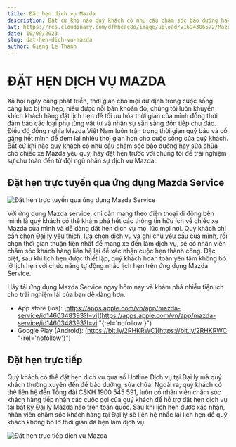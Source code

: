 ```yaml
---
title: Đặt hẹn dịch vụ Mazda
description: Bất cứ khi nào quý khách có nhu cầu chăm sóc bảo dưỡng hay sửa chữa cho chiếc xe Mazda yêu quý, hãy đặt hẹn trước với chúng tôi để trải nghiệm sự chu toàn đến từ đội ngũ nhân sự dịch vụ Mazda.
avt: https://res.cloudinary.com/dfhheac8o/image/upload/v1694306572/Mazda/Mazda%20News/dat-hen-dich-vu-mazda-qua-app_f9rolj.jpg
date: 10/09/2023
slug: dat-hen-dich-vu-mazda
author: Giang Le Thanh
---
```


# ĐẶT HẸN DỊCH VỤ MAZDA

Xã hội ngày càng phát triển, thời gian cho mọi dự định trong cuộc sống càng lúc bị thu hẹp, hiểu được nỗi băn khoăn đó, chúng tôi luôn khuyến khích khách hàng đặt lịch hẹn để tối ưu hóa thời gian của mình đồng thời đảm bảo các loại phụ tùng vật tư và nhân sự sẵn sàng đón tiếp chu đáo. Điều đó đồng nghĩa Mazda Việt Nam luôn trân trọng thời gian quý báu và cố gắng hết mình để đem lại nhiều thời gian hơn cho cuộc sống của quý khách. Bất cứ khi nào quý khách có nhu cầu chăm sóc bảo dưỡng hay sửa chữa cho chiếc xe Mazda yêu quý, hãy đặt hẹn trước với chúng tôi để trải nghiệm sự chu toàn đến từ đội ngũ nhân sự dịch vụ Mazda.

## Đặt hẹn trực tuyến qua ứng dụng Mazda Service

<div class="post-img-wrapper" style={{aspectRatio: 1.5}}>
<Image src="https://res.cloudinary.com/dfhheac8o/image/upload/v1694306572/Mazda/Mazda%20News/dat-hen-dich-vu-mazda-qua-app_f9rolj.jpg" alt="Đặt hẹn trực tuyến qua ứng dụng Mazda Service" fill={true} />
</div>

Với ứng dụng Mazda service, chỉ cần mang theo điện thoại di động bên mình là quý khách có thể khám phá hết các thông tin hữu ích về chiếc xe Mazda của mình và dễ dàng đặt hẹn dịch vụ mọi lúc mọi nơi. Quý khách chỉ cần chọn Đại lý yêu thích, lựa chọn dịch vụ và ghi chú yêu cầu của mình, rồi chọn thời gian thuận tiện nhất để mang xe đến làm dịch vụ, sẽ có nhân viên chăm sóc khách hàng liên hệ lại để xác nhận cuộc hẹn thành công. Đặc biệt, sau khi lịch hẹn được thiết lập, quý khách hoàn toàn yên tâm không bỏ lỡ lịch hẹn với chức năng tự động nhắc lịch hẹn trên ứng dụng Mazda Service.

Hãy tải ứng dụng Mazda Service ngay hôm nay và khám phá nhiều tiện ích cho trải nghiệm lái của bạn dễ dàng hơn.

- App store (ios): [https://apps.apple.com/vn/app/mazda-service/id1460348393?l=vi](https://apps.apple.com/vn/app/mazda-service/id1460348393?l=vi "{rel='nofollow'}")
- Google Play (Android): [https://bit.ly/2RHKRWC](https://bit.ly/2RHKRWC "{rel='nofollow'}")

## Đặt hẹn trực tiếp

Quý khách có thể đặt hẹn dịch vụ qua số Hotline Dịch vụ tại Đại lý mà quý khách thường xuyên đến để bảo dưỡng, sửa chữa. Ngoài ra, quý khách có thể liên hệ đến Tổng đài CSKH 1900 545 591, luôn có nhân viên chăm sóc khách hàng tiếp nhận các cuộc gọi của quý khách để hỗ trợ đặt hẹn dịch vụ tại bất kỳ Đại lý Mazda nào trên toàn quốc. Sau khi lịch hẹn được xác nhận, nhân viên chăm sóc khách hàng tại Đại lý sẽ liên hệ nhắc lại lịch hẹn để quý khách không bỏ lỡ thời gian đã hẹn làm dịch vụ.

<div class="post-img-wrapper" style={{aspectRatio: 1.5}}>
<Image src="https://res.cloudinary.com/dfhheac8o/image/upload/v1694306572/Mazda/Mazda%20News/dat-hen-dich-vu-mazda-qua-nhan-vien_r7noiw.jpg" alt="Đặt hẹn trực tiếp dịch vụ Mazda" fill={true} />
</div>
